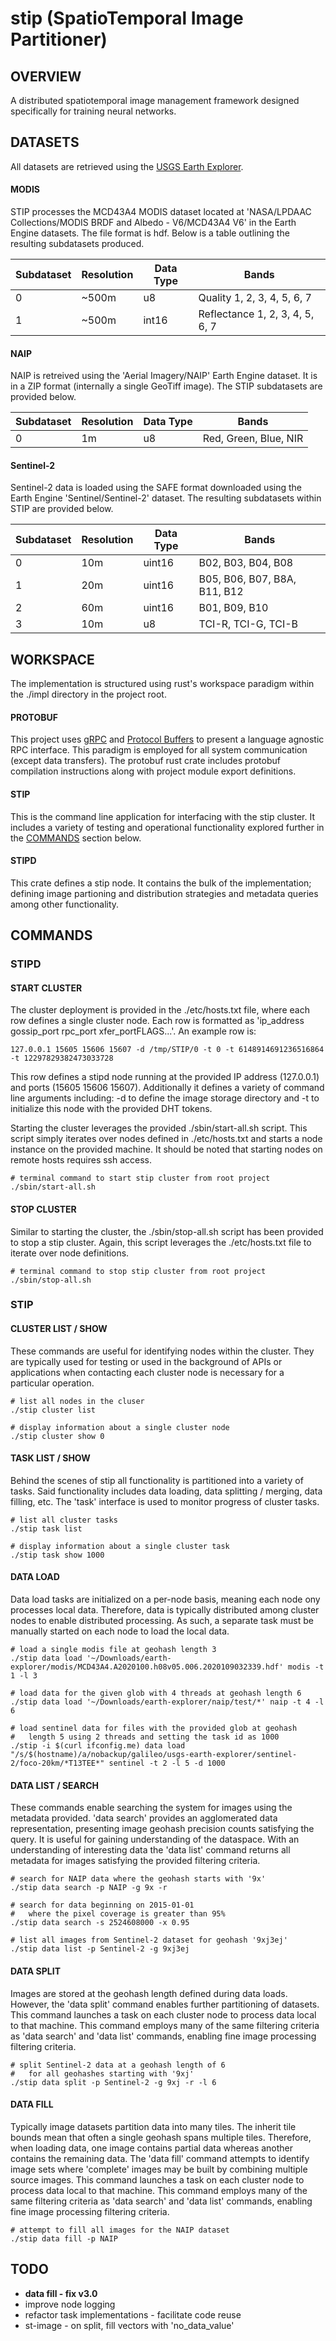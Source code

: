 # stip (SpatioTemporal Image Partitioner)
## OVERVIEW
A distributed spatiotemporal image management framework designed specifically for training neural networks.

## DATASETS
All datasets are retrieved using the [USGS Earth Explorer](https://earthexplorer.usgs.gov/).
#### MODIS
STIP processes the MCD43A4 MODIS dataset located at 'NASA/LPDAAC Collections/MODIS BRDF and Albedo - V6/MCD43A4 V6' in the Earth Engine datasets. The file format is hdf. Below is a table outlining the resulting subdatasets produced.

Subdataset | Resolution | Data Type | Bands
---------- | ---------- | --------- | -----
0          | ~500m      | u8        | Quality 1, 2, 3, 4, 5, 6, 7
1          | ~500m      | int16     | Reflectance 1, 2, 3, 4, 5, 6, 7
#### NAIP
NAIP is retreived using the 'Aerial Imagery/NAIP' Earth Engine dataset. It is in a ZIP format (internally a single GeoTiff image). The STIP subdatasets are provided below.

Subdataset | Resolution | Data Type | Bands
---------- | ---------- | --------- | -----
0          | 1m         | u8        | Red, Green, Blue, NIR
#### Sentinel-2
Sentinel-2 data is loaded using the SAFE format downloaded using the Earth Engine 'Sentinel/Sentinel-2' dataset. The resulting subdatasets within STIP are provided below.

Subdataset | Resolution | Data Type | Bands
---------- | ---------- | --------- | -----
0          | 10m        | uint16    | B02, B03, B04, B08
1          | 20m        | uint16    | B05, B06, B07, B8A, B11, B12
2          | 60m        | uint16    | B01, B09, B10
3          | 10m        | u8        | TCI-R, TCI-G, TCI-B

## WORKSPACE
The implementation is structured using rust's workspace paradigm within the ./impl directory in the project root.
#### PROTOBUF
This project uses [gRPC](https://grpc.io/) and [Protocol Buffers](https://developers.google.com/protocol-buffers/) to present a language agnostic RPC interface. This paradigm is employed for all system communication (except data transfers). The protobuf rust crate includes protobuf compilation instructions along with project module export definitions.
#### STIP
This is the command line application for interfacing with the stip cluster. It includes a variety of testing and operational functionality explored further in the [COMMANDS](#COMMANDS) section below.
#### STIPD
This crate defines a stip node. It contains the bulk of the implementation; defining image partioning and distribution strategies and metadata queries among other functionality.

## COMMANDS
### STIPD
#### START CLUSTER
The cluster deployment is provided in the ./etc/hosts.txt file, where each row defines a single cluster node. Each row is formatted as 'ip_address gossip_port rpc_port xfer_portFLAGS...'. An example row is:
 
    127.0.0.1 15605 15606 15607 -d /tmp/STIP/0 -t 0 -t 6148914691236516864 -t 12297829382473033728

This row defines a stipd node running at the provided IP address (127.0.0.1) and ports (15605 15606 15607). Additionally it defines a variety of command line arguments including: -d <directory> to define the image storage directory and -t <token> to initialize this node with the provided DHT tokens. 

Starting the cluster leverages the provided ./sbin/start-all.sh script. This script simply iterates over nodes defined in ./etc/hosts.txt and starts a node instance on the provided machine. It should be noted that starting nodes on remote hosts requires ssh access.

    # terminal command to start stip cluster from root project
    ./sbin/start-all.sh
#### STOP CLUSTER
Similar to starting the cluster, the ./sbin/stop-all.sh script has been provided to stop a stip cluster. Again, this script leverages the ./etc/hosts.txt file to iterate over node definitions.

    # terminal command to stop stip cluster from root project
    ./sbin/stop-all.sh
### STIP
#### CLUSTER LIST / SHOW
These commands are useful for identifying nodes within the cluster. They are typically used for testing or used in the background of APIs or applications when contacting each cluster node is necessary for a particular operation.

    # list all nodes in the cluser
    ./stip cluster list

    # display information about a single cluster node
    ./stip cluster show 0
#### TASK LIST / SHOW
Behind the scenes of stip all functionality is partitioned into a variety of tasks. Said functionality includes data loading, data splitting / merging, data filling, etc. The 'task' interface is used to monitor progress of cluster tasks.
    
    # list all cluster tasks
    ./stip task list

    # display information about a single cluster task
    ./stip task show 1000
#### DATA LOAD
Data load tasks are initialized on a per-node basis, meaning each node ony processes local data. Therefore, data is typically distributed among cluster nodes to enable distributed processing. As such, a separate task must be manually started on each node to load the local data.

    # load a single modis file at geohash length 3
    ./stip data load '~/Downloads/earth-explorer/modis/MCD43A4.A2020100.h08v05.006.2020109032339.hdf' modis -t 1 -l 3

    # load data for the given glob with 4 threads at geohash length 6
    ./stip data load '~/Downloads/earth-explorer/naip/test/*' naip -t 4 -l 6

    # load sentinel data for files with the provided glob at geohash
    #   length 5 using 2 threads and setting the task id as 1000
    ./stip -i $(curl ifconfig.me) data load "/s/$(hostname)/a/nobackup/galileo/usgs-earth-explorer/sentinel-2/foco-20km/*T13TEE*" sentinel -t 2 -l 5 -d 1000
#### DATA LIST / SEARCH
These commands enable searching the system for images using the metadata provided. 'data search' provides an agglomerated data representation, presenting image geohash precision counts satisfying the query. It is useful for gaining understanding of the dataspace. With an understanding of interesting data the 'data list' command returns all metadata for images satisfying the provided filtering criteria.

    # search for NAIP data where the geohash starts with '9x'
    ./stip data search -p NAIP -g 9x -r 

    # search for data beginning on 2015-01-01 
    #   where the pixel coverage is greater than 95%
    ./stip data search -s 2524608000 -x 0.95

    # list all images from Sentinel-2 dataset for geohash '9xj3ej'
    ./stip data list -p Sentinel-2 -g 9xj3ej
#### DATA SPLIT
Images are stored at the geohash length defined during data loads. However, the 'data split' command enables further partitioning of datasets. This command launches a task on each cluster node to process data local to that machine. This command employs many of the same filtering criteria as 'data search' and 'data list' commands, enabling fine image processing filtering criteria.

    # split Sentinel-2 data at a geohash length of 6 
    #   for all geohashes starting with '9xj'
    ./stip data split -p Sentinel-2 -g 9xj -r -l 6
#### DATA FILL
Typically image datasets partition data into many tiles. The inherit tile bounds mean that often a single geohash spans multiple tiles. Therefore, when loading data, one image contains partial data whereas another contains the remaining data. The 'data fill' command attempts to identify image sets where 'complete' images may be built by combining multiple source images. This command launches a task on each cluster node to process data local to that machine. This command employs many of the same filtering criteria as 'data search' and 'data list' commands, enabling fine image processing filtering criteria.

    # attempt to fill all images for the NAIP dataset
    ./stip data fill -p NAIP

## TODO
- __data fill - fix v3.0__
- improve node logging
- refactor task implementations - facilitate code reuse
- st-image - on split, fill vectors with 'no_data_value'
